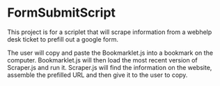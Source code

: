# FormSubmitScript
This project is for a scriplet that will scrape information from a webhelp desk ticket to prefill out a google form.

The user will copy and paste the Bookmarklet.js into a bookmark on the computer. Bookmarklet.js will then load the most recent version of Scraper.js and run it. Scraper.js will find the information on the website, assemble the prefilled URL and then give it to the user to copy.
